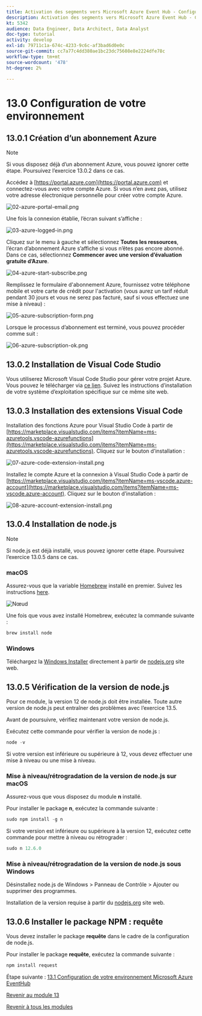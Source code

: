 ```yaml
---
title: Activation des segments vers Microsoft Azure Event Hub - Configuration de votre environnement Microsoft Azure
description: Activation des segments vers Microsoft Azure Event Hub - Configuration de votre environnement Microsoft Azure
kt: 5342
audience: Data Engineer, Data Architect, Data Analyst
doc-type: tutorial
activity: develop
exl-id: 79711c1a-674c-4233-9c6c-af3bad6d0e0c
source-git-commit: cc7a77c4dd380ae1bc23dc75608e8e2224dfe78c
workflow-type: tm+mt
source-wordcount: '478'
ht-degree: 2%

---
```


# 13.0 Configuration de votre environnement

## 13.0.1 Création d’un abonnement Azure

>[!NOTE]
>
>Si vous disposez déjà d’un abonnement Azure, vous pouvez ignorer cette étape. Poursuivez l’exercice 13.0.2 dans ce cas.

Accédez à [https://portal.azure.com](https://portal.azure.com) et connectez-vous avec votre compte Azure. Si vous n’en avez pas, utilisez votre adresse électronique personnelle pour créer votre compte Azure.

![02-azure-portal-email.png](./images/02-azure-portal-email.png)

Une fois la connexion établie, l’écran suivant s’affiche :

![03-azure-logged-in.png](./images/03-azure-logged-in.png)

Cliquez sur le menu à gauche et sélectionnez **Toutes les ressources**, l’écran d’abonnement Azure s’affiche si vous n’êtes pas encore abonné. Dans ce cas, sélectionnez **Commencer avec une version d’évaluation gratuite d’Azure**.

![04-azure-start-subscribe.png](./images/04-azure-start-subscribe.png)

Remplissez le formulaire d&#39;abonnement Azure, fournissez votre téléphone mobile et votre carte de crédit pour l&#39;activation (vous aurez un tarif réduit pendant 30 jours et vous ne serez pas facturé, sauf si vous effectuez une mise à niveau) :

![05-azure-subscription-form.png](./images/05-azure-subscription-form.png)

Lorsque le processus d’abonnement est terminé, vous pouvez procéder comme suit :

![06-azure-subscription-ok.png](./images/06-azure-subscription-ok.png)


## 13.0.2 Installation de Visual Code Studio

Vous utiliserez Microsoft Visual Code Studio pour gérer votre projet Azure. Vous pouvez le télécharger via [ce lien](https://code.visualstudio.com/download). Suivez les instructions d’installation de votre système d’exploitation spécifique sur ce même site web.

## 13.0.3 Installation des extensions Visual Code

Installation des fonctions Azure pour Visual Studio Code à partir de [https://marketplace.visualstudio.com/items?itemName=ms-azuretools.vscode-azurefunctions](https://marketplace.visualstudio.com/items?itemName=ms-azuretools.vscode-azurefunctions). Cliquez sur le bouton d’installation :

![07-azure-code-extension-install.png](./images/07-azure-code-extension-install.png)

Installez le compte Azure et la connexion à Visual Studio Code à partir de [https://marketplace.visualstudio.com/items?itemName=ms-vscode.azure-account](https://marketplace.visualstudio.com/items?itemName=ms-vscode.azure-account). Cliquez sur le bouton d’installation :

![08-azure-account-extension-install.png](./images/08-azure-account-extension-install.png)

## 13.0.4 Installation de node.js

>[!NOTE]
>
>Si node.js est déjà installé, vous pouvez ignorer cette étape. Poursuivez l’exercice 13.0.5 dans ce cas.

### macOS

Assurez-vous que la variable [Homebrew](https://brew.sh/) installé en premier. Suivez les instructions [here](https://brew.sh/).

![Nœud](./images/brew.png)

Une fois que vous avez installé Homebrew, exécutez la commande suivante :

```javascript
brew install node
```

### Windows

Téléchargez la [Windows Installer](https://nodejs.org/en/#home-downloadhead) directement à partir de [nodejs.org](https://nodejs.org/en/) site web.

## 13.0.5 Vérification de la version de node.js

Pour ce module, la version 12 de node.js doit être installée. Toute autre version de node.js peut entraîner des problèmes avec l’exercice 13.5.

Avant de poursuivre, vérifiez maintenant votre version de node.js.

Exécutez cette commande pour vérifier la version de node.js :

```javascript
node -v
```

Si votre version est inférieure ou supérieure à 12, vous devez effectuer une mise à niveau ou une mise à niveau.

### Mise à niveau/rétrogradation de la version de node.js sur macOS

Assurez-vous que vous disposez du module **n** installé.

Pour installer le package **n**, exécutez la commande suivante :

```javascript
sudo npm install -g n
```

Si votre version est inférieure ou supérieure à la version 12, exécutez cette commande pour mettre à niveau ou rétrograder :

```javascript
sudo n 12.6.0
```

### Mise à niveau/rétrogradation de la version de node.js sous Windows

Désinstallez node.js de Windows > Panneau de Contrôle > Ajouter ou supprimer des programmes.

Installation de la version requise à partir du [nodejs.org](https://nodejs.org/en/) site web.

## 13.0.6 Installer le package NPM : requête

Vous devez installer le package **requête** dans le cadre de la configuration de node.js.

Pour installer le package **requête**, exécutez la commande suivante :

```javascript
npm install request
```


Étape suivante : [13.1 Configuration de votre environnement Microsoft Azure EventHub](./ex1.md)

[Revenir au module 13](./segment-activation-microsoft-azure-eventhub.md)

[Revenir à tous les modules](./../../overview.md)
